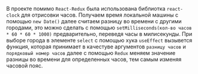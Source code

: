 В проекте помимо `React-Redux` была использована библиотка `react-clock` для отрисовки часов.
Получаем время локальной машины с помощью `new Date()` далее считаем разницу во времени с другими городами, это можно сделать с помощью `setMilliseconds(кол-во часов * 60 * 60 * 1000)` предварительно, переведя часы в милисекунды. При выборе города в элементе `select` с помощью хука `useEffect` вызывется функция, которая принимает в качестуве аргументов `разницу часов` и `порядковый номер часов` далее с помощью `Redux` меняем значение разницы во времени для определенных часов, тем самым изменяя часовой пояс.
